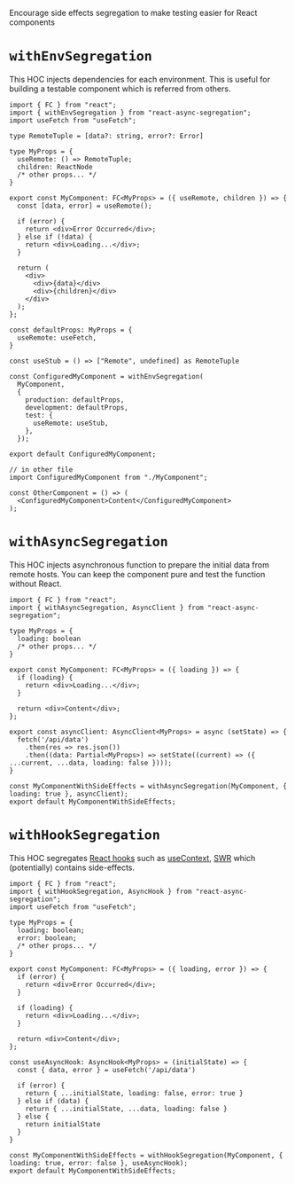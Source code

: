 Encourage side effects segregation to make testing easier for React components

# `withEnvSegregation`

This HOC injects dependencies for each environment.
This is useful for building a testable component which is referred from others.

```tsx
import { FC } from "react";
import { withEnvSegregation } from "react-async-segregation";
import useFetch from "useFetch";

type RemoteTuple = [data?: string, error?: Error]

type MyProps = {
  useRemote: () => RemoteTuple;
  children: ReactNode
  /* other props... */
}

export const MyComponent: FC<MyProps> = ({ useRemote, children }) => {
  const [data, error] = useRemote();

  if (error) {
    return <div>Error Occurred</div>;
  } else if (!data) {
    return <div>Loading...</div>;
  }

  return (
    <div>
      <div>{data}</div>
      <div>{children}</div>
    </div>
  );
};

const defaultProps: MyProps = {
  useRemote: useFetch,
}

const useStub = () => ["Remote", undefined] as RemoteTuple

const ConfiguredMyComponent = withEnvSegregation(
  MyComponent,
  {
    production: defaultProps,
    development: defaultProps,
    test: {
      useRemote: useStub,
    },
  });

export default ConfiguredMyComponent;

// in other file
import ConfiguredMyComponent from "./MyComponent";

const OtherComponent = () => (
  <ConfiguredMyComponent>Content</ConfiguredMyComponent>
);
```

# `withAsyncSegregation`

This HOC injects asynchronous function to prepare the initial data from remote hosts.
You can keep the component pure and test the function without React.

```tsx
import { FC } from "react";
import { withAsyncSegregation, AsyncClient } from "react-async-segregation";

type MyProps = {
  loading: boolean
  /* other props... */
}

export const MyComponent: FC<MyProps> = ({ loading }) => {
  if (loading) {
    return <div>Loading...</div>;
  }

  return <div>Content</div>;
};

export const asyncClient: AsyncClient<MyProps> = async (setState) => {
  fetch('/api/data')
    .then(res => res.json())
    .then((data: Partial<MyProps>) => setState((current) => ({ ...current, ...data, loading: false })));
}

const MyComponentWithSideEffects = withAsyncSegregation(MyComponent, { loading: true }, asyncClient);
export default MyComponentWithSideEffects;
```

# `withHookSegregation`

This HOC segregates [React hooks](https://reactjs.org/docs/hooks-intro.html) such
as [useContext](https://reactjs.org/docs/hooks-reference.html#usecontext), [SWR](https://swr.vercel.app/) which
(potentially) contains side-effects.

```tsx
import { FC } from "react";
import { withHookSegregation, AsyncHook } from "react-async-segregation";
import useFetch from "useFetch";

type MyProps = {
  loading: boolean;
  error: boolean;
  /* other props... */
}

export const MyComponent: FC<MyProps> = ({ loading, error }) => {
  if (error) {
    return <div>Error Occurred</div>;
  }

  if (loading) {
    return <div>Loading...</div>;
  }

  return <div>Content</div>;
};

const useAsyncHook: AsyncHook<MyProps> = (initialState) => {
  const { data, error } = useFetch('/api/data')

  if (error) {
    return { ...initialState, loading: false, error: true }
  } else if (data) {
    return { ...initialState, ...data, loading: false }
  } else {
    return initialState
  }
}

const MyComponentWithSideEffects = withHookSegregation(MyComponent, { loading: true, error: false }, useAsyncHook);
export default MyComponentWithSideEffects;
```
